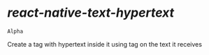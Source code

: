 # _react-native-text-hypertext_

```
Alpha
```
Create a <Text> tag with hypertext inside it using <a> tag on the text it receives
